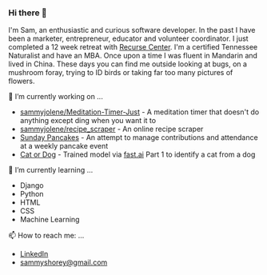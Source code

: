 ### Hi there 👋

I'm Sam, an enthusiastic and curious software developer. In the past I have been a marketer, entrepreneur, educator and volunteer coordinator. I just completed a 12 week retreat with [Recurse Center](https://www.recurse.com/). I'm a certified Tennessee Naturalist and have an MBA. Once upon a time I was fluent in Mandarin and lived in China. These days you can find me outside looking at bugs, on a mushroom foray, trying to ID birds or taking far too many pictures of flowers. 

🔭 I’m currently working on ...
- [sammyjolene/Meditation-Timer-Just](https://github.com/sammyjolene/Meditation-Timer-Just) - A meditation timer that doesn't do anything except ding when you want it to
- [sammyjolene/recipe_scraper](https://github.com/sammyjolene/recipe_scraper) - An online recipe scraper 
- [Sunday Pancakes](https://sundaypancakes.fly.dev/) - An attempt to manage contributions and attendance at a weekly pancake event
- [Cat or Dog](https://huggingface.co/spaces/sammyjolene/model1) - Trained model via [fast.ai](fast.ai) Part 1 to identify a cat from a dog

🌱 I’m currently learning ...
- Django 
- Python 
- HTML
- CSS
- Machine Learning

📫 How to reach me: ...
- [LinkedIn](https://www.linkedin.com/in/sjshorey/)
- <sammyshorey@gmail.com>

